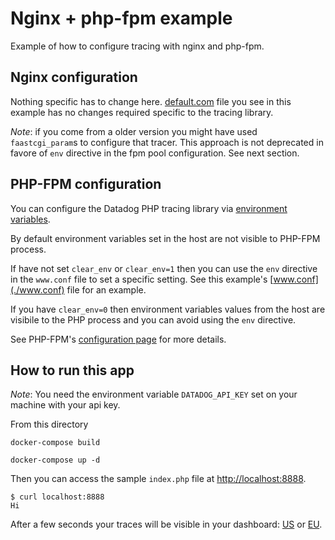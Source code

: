 # Nginx + php-fpm example

Example of how to configure tracing with nginx and php-fpm.

## Nginx configuration

Nothing specific has to change here. [default.com](default.conf) file you see in this example has no changes required specific to the tracing library.

*Note*: if you come from a older version you might have used `faastcgi_param`s to configure  that tracer. This approach is not deprecated in favore of `env` directive in the fpm pool configuration. See next section.

## PHP-FPM configuration

You can configure the Datadog PHP tracing library via [environment variables](https://docs.datadoghq.com/tracing/setup/php/#environment-variable-configuration).

By default environment variables set in the host are not visible to PHP-FPM process.

If have not set `clear_env` or `clear_env=1` then you can use the `env` directive in the `www.conf` file to set a specific setting. See this example's [www.conf](./www.conf) file for an example.

If you have `clear_env=0` then environment variables values from the host are visibile to the PHP process and you can avoid using the `env` directive.

See PHP-FPM's [configuration page](https://www.php.net/manual/en/install.fpm.configuration.php) for more details.

## How to run this app

*Note*: You need the environment variable `DATADOG_API_KEY` set on your machine with your api key.

From this directory

```
docker-compose build

docker-compose up -d
```

Then you can access the sample `index.php` file at [http://localhost:8888](http://localhost:8888).

```
$ curl localhost:8888
Hi
```

After a few seconds your traces will be visible in your dashboard: [US](https://app.datadoghq.com/apm/traces) or [EU](https://app.datadoghq.eu/apm/traces).
